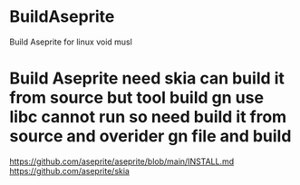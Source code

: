 # BuildAseprite
Build Aseprite for linux void musl

# Build Aseprite need skia can build it from source but tool build gn use libc cannot run so need build it from source and overider gn file and build

https://github.com/aseprite/aseprite/blob/main/INSTALL.md
https://github.com/aseprite/skia
